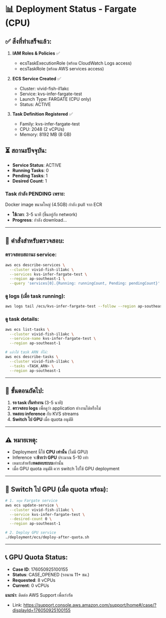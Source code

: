 # 📊 Deployment Status - Fargate (CPU)

## ✅ สิ่งที่ทำเสร็จแล้ว:

1. **IAM Roles & Policies** ✅
   - ecsTaskExecutionRole (พร้อม CloudWatch Logs access)
   - ecsTaskRole (พร้อม AWS services access)

2. **ECS Service Created** ✅
   - Cluster: vivid-fish-il1akc
   - Service: kvs-infer-fargate-test
   - Launch Type: FARGATE (CPU only)
   - Status: ACTIVE

3. **Task Definition Registered** ✅
   - Family: kvs-infer-fargate-test
   - CPU: 2048 (2 vCPUs)
   - Memory: 8192 MB (8 GB)

## ⏳ สถานะปัจจุบัน:

- **Service Status**: ACTIVE
- **Running Tasks**: 0
- **Pending Tasks**: 1
- **Desired Count**: 1

### Task กำลัง PENDING เพราะ:

Docker image ขนาดใหญ่ (4.5GB) กำลัง pull จาก ECR
- **ใช้เวลา**: 3-5 นาที (ขึ้นอยู่กับ network)
- **Progress**: กำลัง download...

---

## 📝 คำสั่งสำหรับตรวจสอบ:

### ตรวจสอบสถานะ service:
```bash
aws ecs describe-services \
  --cluster vivid-fish-il1akc \
  --services kvs-infer-fargate-test \
  --region ap-southeast-1 \
  --query 'services[0].{Running: runningCount, Pending: pendingCount}'
```

### ดู logs (เมื่อ task running):
```bash
aws logs tail /ecs/kvs-infer-fargate-test --follow --region ap-southeast-1
```

### ดู task details:
```bash
aws ecs list-tasks \
  --cluster vivid-fish-il1akc \
  --service-name kvs-infer-fargate-test \
  --region ap-southeast-1

# แล้วใช้ task ARN ที่ได้:
aws ecs describe-tasks \
  --cluster vivid-fish-il1akc \
  --tasks <TASK_ARN> \
  --region ap-southeast-1
```

---

## 🎯 ขั้นตอนถัดไป:

1. **รอ task เริ่มทำงาน** (3-5 นาที)
2. **ตรวจสอบ logs** เพื่อดูว่า application ทำงานได้หรือไม่
3. **ทดสอบ inference** กับ KVS streams
4. **Switch ไป GPU** เมื่อ quota อนุมัติ

---

## ⚠️ หมายเหตุ:

- Deployment นี้ใช้ **CPU เท่านั้น** (ไม่มี GPU)
- Inference จะ**ช้ากว่า GPU** ประมาณ 5-10 เท่า
- เหมาะสำหรับ**ทดสอบระบบ**เท่านั้น
- เมื่อ GPU quota อนุมัติ ควร switch ไปใช้ GPU deployment

---

## 🔄 Switch ไป GPU (เมื่อ quota พร้อม):

```bash
# 1. หยุด Fargate service
aws ecs update-service \
  --cluster vivid-fish-il1akc \
  --service kvs-infer-fargate-test \
  --desired-count 0 \
  --region ap-southeast-1

# 2. Deploy GPU service
./deployment/ecs/deploy-after-quota.sh
```

---

## 📞 GPU Quota Status:

- **Case ID**: 176050925100155
- **Status**: CASE_OPENED (รอนาน 11+ ชม.)
- **Requested**: 8 vCPUs
- **Current**: 0 vCPUs

**แนะนำ**: ติดต่อ AWS Support เพื่อเร่งรัด
- Link: https://support.console.aws.amazon.com/support/home#/case/?displayId=176050925100155
